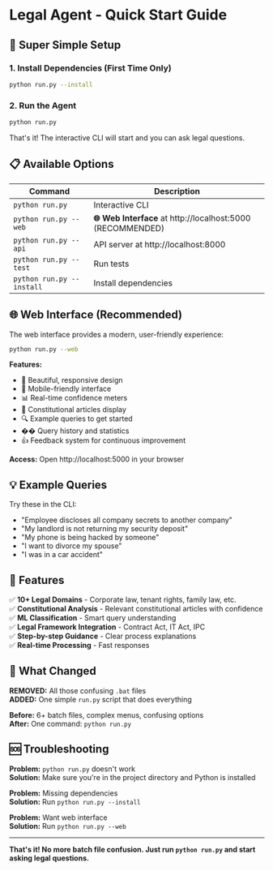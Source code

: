 # Legal Agent - Quick Start Guide

## 🚀 Super Simple Setup

### 1. Install Dependencies (First Time Only)
```bash
python run.py --install
```

### 2. Run the Agent
```bash
python run.py
```

That's it! The interactive CLI will start and you can ask legal questions.

## 📋 Available Options

| Command | Description |
|---------|-------------|
| `python run.py` | Interactive CLI |
| `python run.py --web` | **🌐 Web Interface** at http://localhost:5000 (RECOMMENDED) |
| `python run.py --api` | API server at http://localhost:8000 |
| `python run.py --test` | Run tests |
| `python run.py --install` | Install dependencies |

## 🌐 Web Interface (Recommended)

The web interface provides a modern, user-friendly experience:

```bash
python run.py --web
```

**Features:**
- 🎨 Beautiful, responsive design
- 📱 Mobile-friendly interface  
- 📊 Real-time confidence meters
- 📜 Constitutional articles display
- 🔍 Example queries to get started
- �� Query history and statistics
- 👍 Feedback system for continuous improvement

**Access:** Open http://localhost:5000 in your browser

## 💡 Example Queries

Try these in the CLI:
- "Employee discloses all company secrets to another company"
- "My landlord is not returning my security deposit"
- "My phone is being hacked by someone"
- "I want to divorce my spouse"
- "I was in a car accident"

## 🎯 Features

✅ **10+ Legal Domains** - Corporate law, tenant rights, family law, etc.  
✅ **Constitutional Analysis** - Relevant constitutional articles with confidence  
✅ **ML Classification** - Smart query understanding  
✅ **Legal Framework Integration** - Contract Act, IT Act, IPC  
✅ **Step-by-step Guidance** - Clear process explanations  
✅ **Real-time Processing** - Fast responses  

## 🔧 What Changed

**REMOVED:** All those confusing `.bat` files  
**ADDED:** One simple `run.py` script that does everything  

**Before:** 6+ batch files, complex menus, confusing options  
**After:** One command: `python run.py`

## 🆘 Troubleshooting

**Problem:** `python run.py` doesn't work  
**Solution:** Make sure you're in the project directory and Python is installed

**Problem:** Missing dependencies  
**Solution:** Run `python run.py --install`

**Problem:** Want web interface  
**Solution:** Run `python run.py --web`

---

**That's it! No more batch file confusion. Just run `python run.py` and start asking legal questions.**